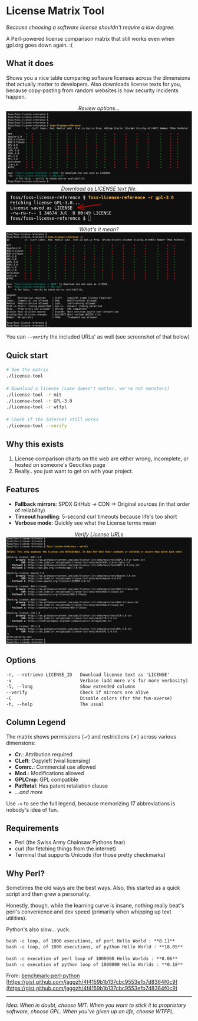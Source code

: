 # License Matrix Tool

*Because choosing a software license shouldn't require a law degree.*

A Perl-powered license comparison matrix that still works even when gpl.org goes down again. :(

## What it does

Shows you a nice table comparing software licenses across the dimensions that actually matter to developers. Also downloads license texts for you, because copy-pasting from random websites is how security incidents happen.

<div align="center">
  <em>Review options...</em><br>
  <img src="ss/matrix.png" alt="License Matrix"><br>

</div>
<div align="center">
  <em>Download as LICENSE text file.</em><br>
  <img src="ss/download.png" alt="Download"><br>

</div>
<div align="center">
  <em>What's it mean?</em><br>
  <img src="ss/verbose.png" alt="Verbose Output"><br>
</div>


You can `--verify` the included URLs' as well (see screenshot of that below)


## Quick start

```bash
# See the matrix
./license-tool

# Download a license (case doesn't matter, we're not monsters)
./license-tool -r mit
./license-tool -r GPL-3.0
./license-tool -r wtfpl

# Check if the internet still works
./license-tool --verify
```

## Why this exists

1. License comparison charts on the web are either wrong, incomplete, or hosted on someone's Geocities page
2. Really.. you just want to get on with your project.

## Features

- **Fallback mirrors**: SPDX GitHub → CDN → Original sources (in that order of reliability)
- **Timeout handling**: 5-second curl timeouts because life's too short
- **Verbose mode**: Quickly see what the License terms mean

<div align="center">
  <em>Verify License URLs</em><br>
  <img src="ss/verify.png" alt="Verify License URLS"><br>
</div>

## Options

```
-r, --retrieve LICENSE_ID   Download license text as 'LICENSE'
-v                          Verbose (add more v's for more verbosity)
-l, --long                  Show extended columns
--verify                    Check if mirrors are alive
-C                          Disable colors (for the fun-averse)
-h, --help                  The usual
```

## Column Legend

The matrix shows permissions (✓) and restrictions (✗) across various dimensions:

- **Cr.**: Attribution required
- **CLeft**: Copyleft (viral licensing)
- **Comrc.**: Commercial use allowed
- **Mod.**: Modifications allowed
- **GPLCmp**: GPL compatible
- **PatRetal**: Has patent retaliation clause
- *...and more*

Use `-v` to see the full legend, because memorizing 17 abbreviations is nobody's idea of fun.

## Requirements

- Perl (the Swiss Army Chainsaw Pythons fear)
- curl (for fetching things from the internet)
- Terminal that supports Unicode (for those pretty checkmarks)

## Why Perl?

Sometimes the old ways are the best ways. Also, this started as a quick script and then grew a personality.

Honestly, though, while the learning curve is insane, nothing really beat's perl's convenience and dev speed (primarily when whipping up text utilities).

Python's also slow... yuck.

```
bash -c loop, of 1000 executions, of perl Hello World : **8.11**
bash -c loop, of 1000 executions, of python Hello World : **18.05**

bash -c execution of perl loop of 1000000 Hello Worlds : **0.06**
bash -c execution of python loop of 1000000 Hello Worlds : **0.18**
```

From: [benchmark-perl-python](https://gist.github.com/jaggzh/4f4159b1b137cbc9553efb7d8364f0c9)<br>
[https://gist.github.com/jaggzh/4f4159b1b137cbc9553efb7d8364f0c9](https://gist.github.com/jaggzh/4f4159b1b137cbc9553efb7d8364f0c9)

---

*Idea: When in doubt, choose MIT. When you want to stick it to
proprietary software, choose GPL. When you've given up on life,
choose WTFPL.*
